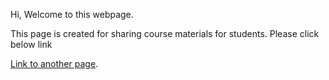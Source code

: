 Hi, Welcome to this webpage.

This page is created for sharing course materials for students. Please click below link

[Link to another page](another-page).

